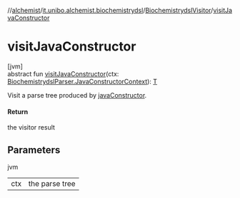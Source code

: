 //[alchemist](../../../index.md)/[it.unibo.alchemist.biochemistrydsl](../index.md)/[BiochemistrydslVisitor](index.md)/[visitJavaConstructor](visit-java-constructor.md)

# visitJavaConstructor

[jvm]\
abstract fun [visitJavaConstructor](visit-java-constructor.md)(ctx: [BiochemistrydslParser.JavaConstructorContext](../-biochemistrydsl-parser/-java-constructor-context/index.md)): [T](../../it.unibo.alchemist.model.implementations.conditions/-neighborhood-present/index.md)

Visit a parse tree produced by [javaConstructor](../-biochemistrydsl-parser/java-constructor.md).

#### Return

the visitor result

## Parameters

jvm

| | |
|---|---|
| ctx | the parse tree |
